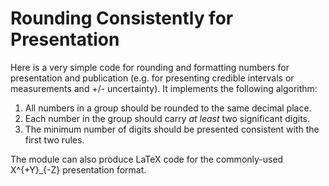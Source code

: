 # Rounding Consistently for Presentation

Here is a very simple code for rounding and formatting numbers for presentation
and publication (e.g. for presenting credible intervals or measurements and +/-
uncertainty).  It implements the following algorithm:

1. All numbers in a group should be rounded to the same decimal place.
1. Each number in the group should carry *at least* two significant digits.
1. The minimum number of digits should be presented consistent with the first two rules.

The module can also produce LaTeX code for the commonly-used X^{+Y}_{-Z} presentation format.
